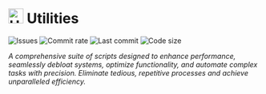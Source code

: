 # <img src="Assets/support.ico" alt="Utilities" width="30"> Utilities

![Issues](https://img.shields.io/github/issues/Abscissa24/Utilities)
![Commit rate](https://img.shields.io/badge/Commit%20rate-3/month-blue)
![Last commit](https://img.shields.io/github/last-commit/Abscissa24/Utilities)
![Code size](https://img.shields.io/github/repo-size/Abscissa24/Utilities)

*A comprehensive suite of scripts designed to enhance performance, seamlessly debloat systems, optimize functionality, and automate complex tasks with precision.
Eliminate tedious, repetitive processes and achieve unparalleled efficiency.*
